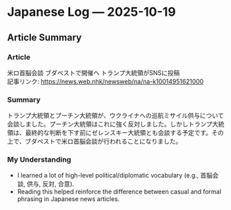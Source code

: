 # Japanese Log — 2025-10-19  
## Article Summary

### Article
米ロ首脳会談 ブダペストで開催へ トランプ大統領がSNSに投稿  
記事リンク: https://news.web.nhk/newsweb/na/na-k10014951621000  

### Summary
トランプ大統領とプーチン大統領が、ウクライナへの巡航ミサイル供与について会談しました。プーチン大統領はこれに強く反対しました。しかしトランプ大統領は、最終的な判断を下す前にゼレンスキー大統領とも会談する予定です。その上で、ブダペストで米ロ首脳会談が行われることになりました。  

### My Understanding
- I learned a lot of high-level political/diplomatic vocabulary (e.g., 首脳会談, 供与, 反対, 合意).   
- Reading this helped reinforce the difference between casual and formal phrasing in Japanese news articles.  
